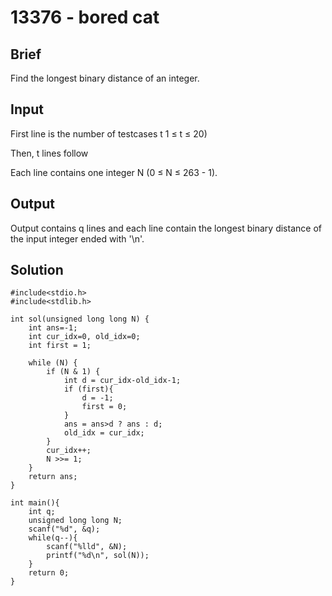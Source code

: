 # 13376 - bored cat

## Brief
Find the longest binary distance of an integer. 
## Input
First line is the number of testcases t 1 ≤ t ≤ 20)

Then, t lines follow

Each line contains one integer N (0 ≤ N ≤ 263 - 1).
## Output
Output contains q lines and each line contain the longest binary distance of the input integer ended with '\n'. 
## Solution
```c=
#include<stdio.h>
#include<stdlib.h>

int sol(unsigned long long N) {
    int ans=-1;
    int cur_idx=0, old_idx=0;
    int first = 1;

    while (N) {
        if (N & 1) {
            int d = cur_idx-old_idx-1;
            if (first){
                d = -1;
                first = 0;
            }
            ans = ans>d ? ans : d;
            old_idx = cur_idx;
        }
        cur_idx++;
        N >>= 1;
    }
    return ans;
}

int main(){
    int q;
    unsigned long long N;
    scanf("%d", &q);
    while(q--){
        scanf("%lld", &N);
        printf("%d\n", sol(N));
    }
    return 0;
}
```